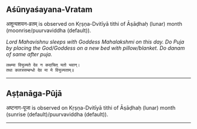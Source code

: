 ## Aśūnyaśayana-Vratam
अशून्यशयन-व्रतम् is observed on Kṛṣṇa-Dvitīyā tithi of Āṣāḍhaḥ (lunar) month (moonrise/puurvaviddha (default)).

_Lord Mahavishnu sleeps with Goddess Mahalakshmi on this day. Do Puja by placing the God/Goddess on a new bed with pillow/blanket. Do danam of same after puja._

```
लक्ष्म्या वियुज्यते देव न कदाचित् यतो भवान्।
तथा कलत्रसम्बन्धो देव मा मे वियुज्यताम्॥
```

---
## Aṣṭanāga-Pūjā
अष्टनाग-पूजा is observed on Kṛṣṇa-Dvitīyā tithi of Āṣāḍhaḥ (lunar) month (sunrise (default)/puurvaviddha (default)).



---
